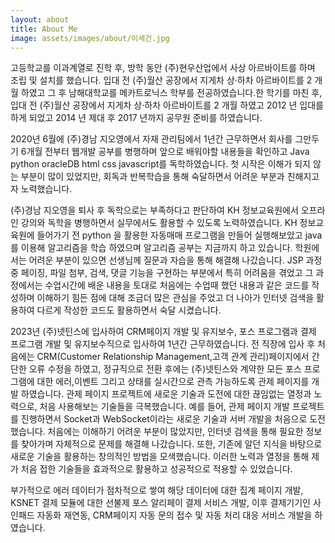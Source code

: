 ```yaml
---
layout: about
title: About Me
image: assets/images/about/이세건.jpg
---
```


고등학교를 이과계열로 진학 후, 방학 동안 (주)현우산업에서 사상 아르바이트를 하며 조립 및
설치를 했습니다. 입대 전 (주)월산 공장에서 지게차 상·하차 아르바이트를 2 개월 하였고 그 후
남해대학교를 메카트로닉스 학부를 전공하였습니다.한 학기를 마친 후, 입대 전 (주)월산 공장에서
지게차 상·하차 아르바이트를 2 개월 하였고 2012 년 입대를 하게 되었고 2014 년 제대 후
2017 년까지 공무원 준비를 하였습니다.

 
2020년 6월에 (주)경남 지오영에서 자재 관리팀에서 1년간 근무하면서
회사를 그만두기 6개월 전부터 웹개발 공부를 병행하며 앞으로 배워야할 내용들을 확인하고 
Java python oracleDB html css javascript를 독학하였습니다. 
첫 시작은 이해가 되지 않는 부분이 많이 있었지만,
회독과 반복학습을 통해 숙달하면서 어려운 부분과 친해지고자 노력했습니다.

(주)경남 지오영을 퇴사 후 독학으로는 부족하다고 판단하여 KH 정보교육원에서 오프라인 강의와 독학을 병행하면서 
실무에서도 활용할 수 있도록 노력하였습니다.
KH 정보교육원에 들어가기 전 python 을 활용한 자동매매 프로그램을 만들어 실행해보았고 java를
이용해 알고리즘을 학습 하였으며 알고리즘 공부는 지금까지 하고 있습니다. 학원에서는 어려운
부분이 있으면 선생님께 질문과 자습을 통해 해결해 나갔습니다. JSP 과정 중 페이징, 파일 첨부,
검색, 댓글 기능을 구현하는 부분에서 특히 어려움을 겪었고 그 과정에서는 수업시간에 배운
내용을 토대로 처음에는 수업때 했던 내용과 같은 코드를 작성하며 이해하기 힘든 점에 대해
조금더 많은 관심을 주었고 더 나아가 인터넷 검색을 활용하여 다르게 작성한 코드도 활용하면서
숙달 시켰습니다.

2023년 (주)넷틴스에 입사하여 CRM페이지 개발 및 유지보수, 포스 프로그램과 결제 프로그램 개발 및 유지보수직으로 입사하여
1년간 근무하였습니다. 전 직장에 입사 후 처음에는 CRM(Customer Relationship Management,고객 관계 관리)페이지에서 간단한 오류 수정을 하였고, 
정규직으로 전환 후에는 (주)넷틴스와 계약한 모든 포스 프로그램에 대한 에러,이벤트 그리고 상태를 실시간으로 관측 가능하도록 관제 페이지를 개발 하였습니다.
관제 페이지 프로젝트에 새로운 기술과 도전에 대한 끊임없는 열정과 노력으로, 처음 사용해보는 기술들을 극복했습니다. 
예를 들어, 관제 페이지 개발 프로젝트를 진행하면서 Socket과 WebSocket이라는 새로운 기술과 서버 개발을 처음으로 도전했습니다. 
처음에는 이해하기 어려운 부분이 많았지만, 인터넷 검색을 통해 필요한 정보를 찾아가며 자체적으로 문제를 해결해 나갔습니다. 
또한, 기존에 알던 지식을 바탕으로 새로운 기술을 활용하는 창의적인 방법을 모색했습니다. 
이러한 노력과 열정을 통해 제가 처음 접한 기술들을 효과적으로 활용하고 성공적으로 적용할 수 있었습니다.

부가적으로 에러 데이터가 점차적으로 쌓여 해당 데이터에 대한 집계 페이지 개발,
KSNET 결제 모듈에 대한 선불제 포스 알리페이 결제 서비스 개발,
이후 결제기기인 사인패드 자동화 재연동, CRM페이지 자동 문의 접수 및 자동 처리 대응 서비스 개발을 하였습니다.
